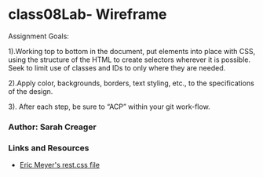 # class08Lab- Wireframe

Assignment Goals:

1).Working top to bottom in the document, put elements into place with CSS, using the structure of the HTML to create selectors wherever it is possible. Seek to limit use of classes and IDs to only where they are needed.

2).Apply color, backgrounds, borders, text styling, etc., to the specifications of the design.

3). After each step, be sure to “ACP” within your git work-flow.

### Author: Sarah Creager



### Links and Resources
* [Eric Meyer's rest.css file](https://meyerweb.com/eric/tools/css/reset/)
